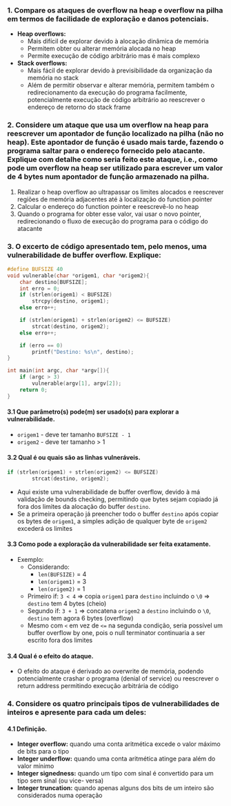 ### 1. Compare os ataques de overflow na heap e overflow na pilha em termos de facilidade de exploração e danos potenciais.

- **Heap overflows:**
	- Mais difícil de explorar devido à alocação dinâmica de memória
	- Permitem obter ou alterar memória alocada no heap
	- Permite execução de código arbitrário mas é mais complexo
- **Stack overflows:**
	- Mais fácil de explorar devido à previsibilidade da organização da memória no stack
	- Além de permitir observar e alterar memória, permitem também o redirecionamento da execução do programa facilmente, potencialmente execução de código arbitrário ao reescrever o endereço de retorno do stack frame

### 2. Considere um ataque que usa um overflow na heap para reescrever um apontador de função localizado na pilha (não no heap). Este apontador de função é usado mais tarde, fazendo o programa saltar para o endereço fornecido pelo atacante. Explique com detalhe como seria feito este ataque, i.e., como pode um overflow na heap ser utilizado para escrever um valor de 4 bytes num apontador de função armazenado na pilha.

1. Realizar o heap overflow ao ultrapassar os limites alocados e reescrever regiões de memória adjacentes até à localização do function pointer
2. Calcular o endereço do function pointer e reescrevê-lo no heap
3. Quando o programa for obter esse valor, vai usar o novo pointer, redirecionando o fluxo de execução do programa para o código do atacante

### 3. O excerto de código apresentado tem, pelo menos, uma vulnerabilidade de buffer overflow. Explique:

```c
#define BUFSIZE 40
void vulnerable(char *origem1, char *origem2){
    char destino[BUFSIZE];
    int erro = 0;
    if (strlen(origem1) < BUFSIZE)
        strcpy(destino, origem1);
    else erro++;

    if (strlen(origem1) + strlen(origem2) <= BUFSIZE)
        strcat(destino, origem2);
    else erro++;

    if (erro == 0)
        printf("Destino: %s\n", destino);
}

int main(int argc, char *argv[]){
    if (argc > 3)
        vulnerable(argv[1], argv[2]);
    return 0;
}
```

#### 3.1 Que parâmetro(s) pode(m) ser usado(s) para explorar a vulnerabilidade.

- `origem1` - deve ter tamanho `BUFSIZE - 1`
- `origem2` - deve ter tamanho > 1

#### 3.2 Qual é ou quais são as linhas vulneráveis.

```c
if (strlen(origem1) + strlen(origem2) <= BUFSIZE)
        strcat(destino, origem2);
```
- Aqui existe uma vulnerabilidade de buffer overflow, devido à má validação de bounds checking, permitindo que bytes sejam copiado já fora dos limites da alocação do buffer `destino`.
- Se a primeira operação já preencher todo o buffer `destino` após copiar os bytes de `origem1`, a simples adição de qualquer byte de `origem2` excederá os limites

#### 3.3 Como pode a exploração da vulnerabilidade ser feita exatamente.

- Exemplo:
	- Considerando:
		- `len(BUFSIZE)` = 4
		- `len(origem1)` = 3
		- `len(origem2)` = 1
	- Primeiro if: `3 < 4` => copia `origem1` para `destino` incluindo o `\0` => `destino` tem 4 bytes (cheio)
	- Segundo if:  `3 + 1` => concatena `origem2` a `destino` incluindo o `\0`, `destino` tem agora 6 bytes (overflow)
	- Mesmo com `<` em vez de `<=` na segunda condição, seria possível um buffer overflow by one, pois o null terminator continuaria a ser escrito fora dos limites

#### 3.4 Qual é o efeito do ataque.

- O efeito do ataque é derivado ao overwrite de memória, podendo potencialmente crashar o programa (denial of service) ou reescrever o return address permitindo execução arbitrária de código

### 4. Considere os quatro principais tipos de vulnerabilidades de inteiros e apresente para cada um deles:

#### 4.1 Definição.

- **Integer overflow:** quando uma conta aritmética excede o valor máximo de bits para o tipo
- **Integer underflow:** quando uma conta aritmética atinge para além do valor mínimo
- **Integer signedness:** quando um tipo com sinal é convertido para um tipo sem sinal (ou vice- versa)
- **Integer truncation:** quando apenas alguns dos bits de um inteiro são considerados numa operação


